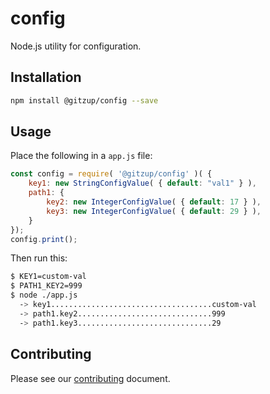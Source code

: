 # config

Node.js utility for configuration.

## Installation 

```sh
npm install @gitzup/config --save
```

## Usage

Place the following in a `app.js` file:

```javascript
const config = require( '@gitzup/config' )( {
    key1: new StringConfigValue( { default: "val1" } ),
    path1: {
        key2: new IntegerConfigValue( { default: 17 } ),
        key3: new IntegerConfigValue( { default: 29 } ),
    }
});
config.print();
```

Then run this:

```sh
$ KEY1=custom-val
$ PATH1_KEY2=999
$ node ./app.js
  -> key1....................................custom-val 
  -> path1.key2..............................999 
  -> path1.key3..............................29 
```

## Contributing

Please see our [contributing](./CONTRIBUTING.md) document.
